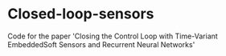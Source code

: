 # Closed-loop-sensors
Code for the paper 'Closing the Control Loop with Time-Variant EmbeddedSoft Sensors and Recurrent Neural Networks'
